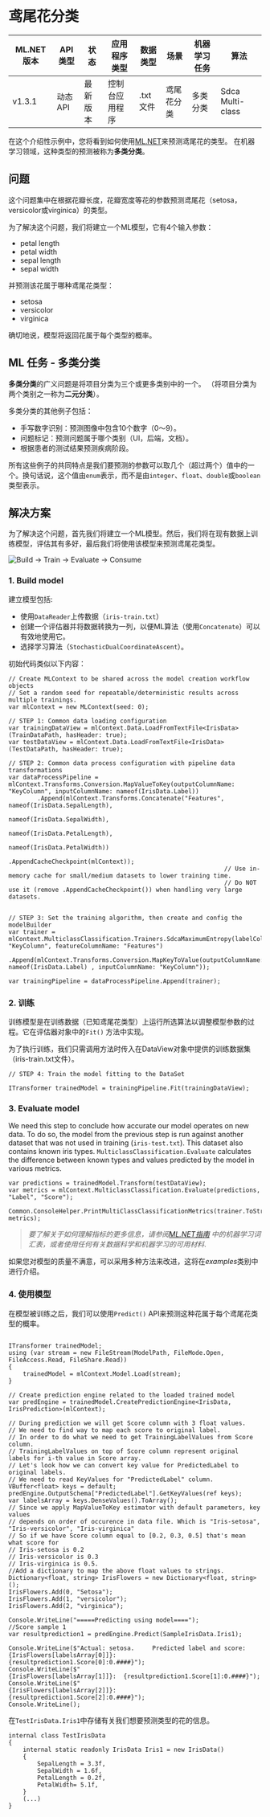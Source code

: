# 鸢尾花分类

ML.NET 版本 | API 类型          | 状态                        | 应用程序类型    | 数据类型 | 场景            | 机器学习任务                   | 算法                  |
|----------------|-------------------|-------------------------------|-------------|-----------|---------------------|---------------------------|-----------------------------|
| v1.3.1           | 动态 API | 最新版本 | 控制台应用程序 | .txt 文件 | 鸢尾花分类 | 多类分类 | Sdca Multi-class |

在这个介绍性示例中，您将看到如何使用[ML.NET](https://www.microsoft.com/net/learn/apps/machine-learning-and-ai/ml-dotnet)来预测鸢尾花的类型。 在机器学习领域，这种类型的预测被称为**多类分类**。

## 问题
这个问题集中在根据花瓣长度，花瓣宽度等花的参数预测鸢尾花（setosa，versicolor或virginica）的类型。

为了解决这个问题，我们将建立一个ML模型，它有4个输入参数： 
* petal length
* petal width
* sepal length
* sepal width

并预测该花属于哪种鸢尾花类型：
* setosa
* versicolor
* virginica

确切地说，模型将返回花属于每个类型的概率。

## ML 任务 - 多类分类
**多类分类**的广义问题是将项目分类为三个或更多类别中的一个。 （将项目分类为两个类别之一称为**二元分类**）。

多类分类的其他例子包括： 
* 手写数字识别：预测图像中包含10个数字（0～9）。
* 问题标记：预测问题属于哪个类别（UI，后端，文档）。
* 根据患者的测试结果预测疾病阶段。

所有这些例子的共同特点是我们要预测的参数可以取几个（超过两个）值中的一个。换句话说，这个值由`enum`表示，而不是由`integer`、`float`、`double`或`boolean`类型表示。

## 解决方案
为了解决这个问题，首先我们将建立一个ML模型。然后，我们将在现有数据上训练模型，评估其有多好，最后我们将使用该模型来预测鸢尾花类型。

![Build -> Train -> Evaluate -> Consume](../shared_content/modelpipeline.png)

### 1. Build model

建立模型包括: 
* 使用`DataReader`上传数据（`iris-train.txt`）
* 创建一个评估器并将数据转换为一列，以便ML算法（使用`Concatenate`）可以有效地使用它。
* 选择学习算法（`StochasticDualCoordinateAscent`）。


初始代码类似以下内容： 
```CSharp
// Create MLContext to be shared across the model creation workflow objects 
// Set a random seed for repeatable/deterministic results across multiple trainings.
var mlContext = new MLContext(seed: 0);

// STEP 1: Common data loading configuration
var trainingDataView = mlContext.Data.LoadFromTextFile<IrisData>(TrainDataPath, hasHeader: true);
var testDataView = mlContext.Data.LoadFromTextFile<IrisData>(TestDataPath, hasHeader: true);

// STEP 2: Common data process configuration with pipeline data transformations
var dataProcessPipeline = mlContext.Transforms.Conversion.MapValueToKey(outputColumnName: "KeyColumn", inputColumnName: nameof(IrisData.Label))
        .Append(mlContext.Transforms.Concatenate("Features", nameof(IrisData.SepalLength),
                                                            nameof(IrisData.SepalWidth),
                                                            nameof(IrisData.PetalLength),
                                                            nameof(IrisData.PetalWidth))
                                                            .AppendCacheCheckpoint(mlContext)); 
                                                            // Use in-memory cache for small/medium datasets to lower training time. 
                                                            // Do NOT use it (remove .AppendCacheCheckpoint()) when handling very large datasets. 


// STEP 3: Set the training algorithm, then create and config the modelBuilder                         
var trainer = mlContext.MulticlassClassification.Trainers.SdcaMaximumEntropy(labelColumnName: "KeyColumn", featureColumnName: "Features")
            .Append(mlContext.Transforms.Conversion.MapKeyToValue(outputColumnName: nameof(IrisData.Label) , inputColumnName: "KeyColumn"));

var trainingPipeline = dataProcessPipeline.Append(trainer);
```

### 2. 训练
训练模型是在训练数据（已知鸢尾花类型）上运行所选算法以调整模型参数的过程。它在评估器对象中的`Fit()` 方法中实现。 

为了执行训练，我们只需调用方法时传入在DataView对象中提供的训练数据集（iris-train.txt文件）。

```CSharp
// STEP 4: Train the model fitting to the DataSet            

ITransformer trainedModel = trainingPipeline.Fit(trainingDataView);

```
### 3. Evaluate model
We need this step to conclude how accurate our model operates on new data. To do so, the model from the previous step is run against another dataset that was not used in training (`iris-test.txt`). This dataset also contains known iris types. `MulticlassClassification.Evaluate` calculates the difference between known types and values predicted by the model in various metrics.

```CSharp
var predictions = trainedModel.Transform(testDataView);
var metrics = mlContext.MulticlassClassification.Evaluate(predictions, "Label", "Score");

Common.ConsoleHelper.PrintMultiClassClassificationMetrics(trainer.ToString(), metrics);
```

>*要了解关于如何理解指标的更多信息，请参阅[ML.NET指南](https://docs.microsoft.com/en-us/dotnet/machine-learning/) 中的机器学习词汇表，或者使用任何有关数据科学和机器学习的可用材料*.

如果您对模型的质量不满意，可以采用多种方法来改进，这将在*examples*类别中进行介绍。 
### 4. 使用模型
在模型被训练之后，我们可以使用`Predict()` API来预测这种花属于每个鸢尾花类型的概率。

```CSharp

ITransformer trainedModel;
using (var stream = new FileStream(ModelPath, FileMode.Open, FileAccess.Read, FileShare.Read))
{
    trainedModel = mlContext.Model.Load(stream);
}

// Create prediction engine related to the loaded trained model
var predEngine = trainedModel.CreatePredictionEngine<IrisData, IrisPrediction>(mlContext);

// During prediction we will get Score column with 3 float values.
// We need to find way to map each score to original label.
// In order to do what we need to get TrainingLabelValues from Score column.
// TrainingLabelValues on top of Score column represent original labels for i-th value in Score array.
// Let's look how we can convert key value for PredictedLabel to original labels.
// We need to read KeyValues for "PredictedLabel" column.
VBuffer<float> keys = default;
predEngine.OutputSchema["PredictedLabel"].GetKeyValues(ref keys);
var labelsArray = keys.DenseValues().ToArray();
// Since we apply MapValueToKey estimator with default parameters, key values
// depends on order of occurence in data file. Which is "Iris-setosa", "Iris-versicolor", "Iris-virginica"
// So if we have Score column equal to [0.2, 0.3, 0.5] that's mean what score for
// Iris-setosa is 0.2
// Iris-versicolor is 0.3
// Iris-virginica is 0.5.
//Add a dictionary to map the above float values to strings. 
Dictionary<float, string> IrisFlowers = new Dictionary<float, string>();
IrisFlowers.Add(0, "Setosa");
IrisFlowers.Add(1, "versicolor");
IrisFlowers.Add(2, "virginica");

Console.WriteLine("=====Predicting using model====");
//Score sample 1
var resultprediction1 = predEngine.Predict(SampleIrisData.Iris1);

Console.WriteLine($"Actual: setosa.     Predicted label and score: {IrisFlowers[labelsArray[0]]}:      {resultprediction1.Score[0]:0.####}");
Console.WriteLine($"                                           {IrisFlowers[labelsArray[1]]}:  {resultprediction1.Score[1]:0.####}"); Console.WriteLine($"                                           {IrisFlowers[labelsArray[2]]}:   {resultprediction1.Score[2]:0.####}");
Console.WriteLine();
```

在`TestIrisData.Iris1`中存储有关我们想要预测类型的花的信息。

```CSharp
internal class TestIrisData
{
    internal static readonly IrisData Iris1 = new IrisData()
    {
        SepalLength = 3.3f,
        SepalWidth = 1.6f,
        PetalLength = 0.2f,
        PetalWidth= 5.1f,
    }
    (...)
}
```
